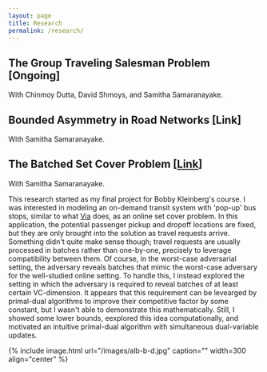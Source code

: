 ```yaml
---
layout: page
title: Research
permalink: /research/
---
```


## The Group Traveling Salesman Problem [Ongoing]
With Chinmoy Dutta, David Shmoys, and Samitha Samaranayake.

## Bounded Asymmetry in Road Networks [Link]
With Samitha Samaranayake.

## The Batched Set Cover Problem [[Link](https://arxiv.org/abs/1811.10767)]
With Samitha Samaranayake.

This research started as my final project for Bobby Kleinberg's course. I was interested in modeling an on-demand transit system with 'pop-up' bus stops, similar to what [Via](https://ridewithvia.com/) does, as an online set cover problem. In this application, the potential passenger pickup and dropoff locations are fixed, but they are only brought into the solution as travel requests arrive. Something didn't quite make sense though; travel requests are usually processed in batches rather than one-by-one, precisely to leverage compatibility between them. Of course, in the worst-case adversarial setting, the adversary reveals batches that mimic the worst-case adversary for the well-studied online setting. To handle this, I instead explored the setting in which the adversary is required to reveal batches of at least certain VC-dimension. It appears that this requirement can be levearged by primal-dual algorithms to improve their competitive factor by some constant, but I wasn't able to demonstrate this mathematically. Still, I showed some lower bounds, eexplored this idea computationally, and motivated an intuitive primal-dual algorithm with simultaneous dual-variable updates. 

{% include image.html url="/images/alb-b-d.jpg" caption="" width=300 align="center" %}

